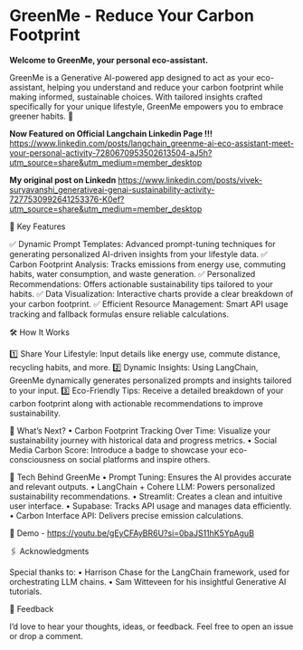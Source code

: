 # GreenMe - Reduce Your Carbon Footprint

**Welcome to GreenMe, your personal eco-assistant.**

GreenMe is a Generative AI-powered app designed to act as your eco-assistant, helping you understand and reduce your carbon footprint while making informed, sustainable choices. With tailored insights crafted specifically for your unique lifestyle, GreenMe empowers you to embrace greener habits. 🌱

**Now Featured on Official Langchain Linkedin Page !!!**
https://www.linkedin.com/posts/langchain_greenme-ai-eco-assistant-meet-your-personal-activity-7280670953502613504-aJ5h?utm_source=share&utm_medium=member_desktop

**My original post on Linkedn**
https://www.linkedin.com/posts/vivek-suryavanshi_generativeai-genai-sustainability-activity-7277530992641253376-K0ef?utm_source=share&utm_medium=member_desktop



🚀 Key Features

✅ Dynamic Prompt Templates: Advanced prompt-tuning techniques for generating personalized AI-driven insights from your lifestyle data.
✅ Carbon Footprint Analysis: Tracks emissions from energy use, commuting habits, water consumption, and waste generation.
✅ Personalized Recommendations: Offers actionable sustainability tips tailored to your habits.
✅ Data Visualization: Interactive charts provide a clear breakdown of your carbon footprint.
✅ Efficient Resource Management: Smart API usage tracking and fallback formulas ensure reliable calculations.

🛠️ How It Works

1️⃣ Share Your Lifestyle: Input details like energy use, commute distance, recycling habits, and more.
2️⃣ Dynamic Insights: Using LangChain, GreenMe dynamically generates personalized prompts and insights tailored to your input.
3️⃣ Eco-Friendly Tips: Receive a detailed breakdown of your carbon footprint along with actionable recommendations to improve sustainability.

🌟 What’s Next?
	•	Carbon Footprint Tracking Over Time: Visualize your sustainability journey with historical data and progress metrics.
	•	Social Media Carbon Score: Introduce a badge to showcase your eco-consciousness on social platforms and inspire others.

🧠 Tech Behind GreenMe
	•	Prompt Tuning: Ensures the AI provides accurate and relevant outputs.
	•	LangChain + Cohere LLM: Powers personalized sustainability recommendations.
	•	Streamlit: Creates a clean and intuitive user interface.
	•	Supabase: Tracks API usage and manages data efficiently.
	•	Carbon Interface API: Delivers precise emission calculations.


🎥 Demo - https://youtu.be/gEyCFAyBR6U?si=0baJS11hK5YpAguB

🖇️ Acknowledgments

Special thanks to:
	•	Harrison Chase for the LangChain framework, used for orchestrating LLM chains.
	•	Sam Witteveen for his insightful Generative AI tutorials.

💬 Feedback

I’d love to hear your thoughts, ideas, or feedback. Feel free to open an issue or drop a comment.
